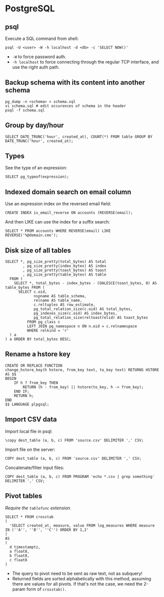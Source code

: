 # PostgreSQL

## psql

Execute a SQL command from shell:

```
psql -U <user> -W -h localhost -d <db> -c 'SELECT NOW()'
```

- `-W` to force password auth.
- `-h localhost` to force connecting through the regular TCP interface, and use the right auth path.

## Backup schema with its content into another schema

```
pg_dump -n <schema> > schema.sql
vi schema.sql # edit occurences of schema in the header
psql -f schema.sql
```

## Group by day/hour

```PLpgSQL
SELECT DATE_TRUNC('hour', created_at), COUNT(*) FROM table GROUP BY DATE_TRUNC('hour', created_at);
```

## Types

See the type of an expression:

```PLpgSQL
SELECT pg_typeof(expression);
```

## Indexed domain search on email column

Use an expression index on the reversed email field:

```PLpgSQL
CREATE INDEX ix_email_reverse ON accounts (REVERSE(email);
```

And then LIKE can use the index for a suffix search:

```PLpgSQL
SELECT * FROM accounts WHERE REVERSE(email) LIKE REVERSE('%@domain.cmo');
```

## Disk size of all tables

```PLpgSQL
SELECT *, pg_size_pretty(total_bytes) AS total
        , pg_size_pretty(index_bytes) AS index
        , pg_size_pretty(toast_bytes) AS toast
        , pg_size_pretty(table_bytes) AS table
  FROM (
    SELECT *, total_bytes - index_bytes - COALESCE(toast_bytes, 0) AS table_bytes FROM (
      SELECT c.oid,
             nspname AS table_schema,
             relname AS table_name,
             c.reltuples AS row_estimate,
             pg_total_relation_size(c.oid) AS total_bytes,
             pg_indexes_size(c.oid) AS index_bytes,
             pg_total_relation_size(reltoastrelid) AS toast_bytes
          FROM pg_class c
          LEFT JOIN pg_namespace n ON n.oid = c.relnamespace
          WHERE relkind = 'r'
  ) a
) a ORDER BY total_bytes DESC;
```

## Rename a hstore key

```PLpgSQL
CREATE OR REPLACE FUNCTION
change_hstore_key(h hstore, from_key text, to_key text) RETURNS HSTORE AS $$
BEGIN
    IF h ? from_key THEN
        RETURN (h - from_key) || hstore(to_key, h -> from_key);
    END IF;
    RETURN h;
END
$$ LANGUAGE plpgsql;
```

## Import CSV data

Import local file in psql:

```PLpgSQL
\copy dest_table (a, b, c) FROM 'source.csv' DELIMITER ',' CSV;
```

Import file on the server:

```PLpgSQL
COPY dest_table (a, b, c) FROM 'source.csv' DELIMITER ',' CSV;
```

Concatenate/filter input files:

```PLpgSQL
COPY dest_table (a, b, c) FROM PROGRAM 'echo *.csv | grep something' DELIMITER ',' CSV;
```

## Pivot tables

*Require the `tablefunc` extension.*

```PLpgSQL
SELECT * FROM crosstab
(
  'SELECT created_at, measure, value FROM log_measures WHERE measure IN (''A'', ''B'', ''C'') ORDER BY 1,2'
)
AS
(
  d timestamptz,
  a float8,
  b float8,
  c float8
)
```

- The query to pivot need to be sent as raw text, not as subquery!
- Returned fields are sorted alphabetically with this method, assuming there are values for all pivots. If that's not the case, we need the 2-param form of `crosstab()`.